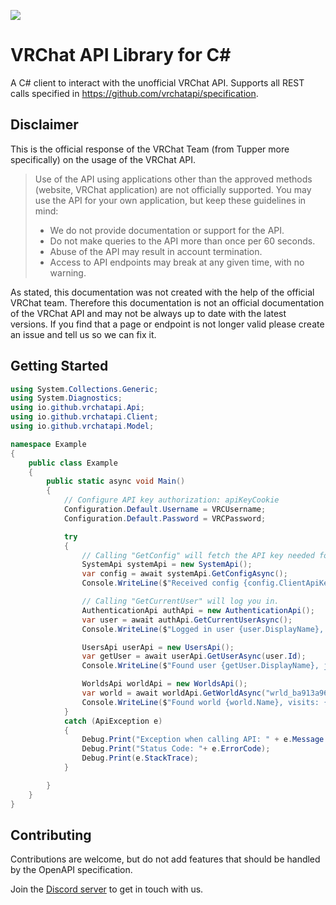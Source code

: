 ![](https://github.com/vrchatapi/vrchatapi.github.io/blob/master/assets/img/lang/lang_csharp_banner_1500x300.png?raw=true)

# VRChat API Library for C#

A C# client to interact with the unofficial VRChat API. Supports all REST calls specified in https://github.com/vrchatapi/specification.

## Disclaimer

This is the official response of the VRChat Team (from Tupper more specifically) on the usage of the VRChat API.

> Use of the API using applications other than the approved methods (website, VRChat application) are not officially supported. You may use the API for your own application, but keep these guidelines in mind:
> * We do not provide documentation or support for the API.
> * Do not make queries to the API more than once per 60 seconds.
> * Abuse of the API may result in account termination.
> * Access to API endpoints may break at any given time, with no warning.

As stated, this documentation was not created with the help of the official VRChat team. Therefore this documentation is not an official documentation of the VRChat API and may not be always up to date with the latest versions. If you find that a page or endpoint is not longer valid please create an issue and tell us so we can fix it.

## Getting Started

```csharp
using System.Collections.Generic;
using System.Diagnostics;
using io.github.vrchatapi.Api;
using io.github.vrchatapi.Client;
using io.github.vrchatapi.Model;

namespace Example
{
    public class Example
    {
        public static async void Main()
        {
            // Configure API key authorization: apiKeyCookie
            Configuration.Default.Username = VRCUsername;
            Configuration.Default.Password = VRCPassword;

            try
            {
                // Calling "GetConfig" will fetch the API key needed for further requests.
                SystemApi systemApi = new SystemApi();
                var config = await systemApi.GetConfigAsync();
                Console.WriteLine($"Received config {config.ClientApiKey}.");

                // Calling "GetCurrentUser" will log you in.
                AuthenticationApi authApi = new AuthenticationApi();
                var user = await authApi.GetCurrentUserAsync();
                Console.WriteLine($"Logged in user {user.DisplayName}, Current Avatar {user.CurrentAvatar}");

                UsersApi userApi = new UsersApi();
                var getUser = await userApi.GetUserAsync(user.Id);
                Console.WriteLine($"Found user {getUser.DisplayName}, joined {getUser.DateJoined}");

                WorldsApi worldApi = new WorldsApi();
                var world = await worldApi.GetWorldAsync("wrld_ba913a96-fac4-4048-a062-9aa5db092812");
                Console.WriteLine($"Found world {world.Name}, visits: {world.Visits}");
            }
            catch (ApiException e)
            {
                Debug.Print("Exception when calling API: " + e.Message );
                Debug.Print("Status Code: "+ e.ErrorCode);
                Debug.Print(e.StackTrace);
            }

        }
    }
}
```

## Contributing

Contributions are welcome, but do not add features that should be handled by the OpenAPI specification.

Join the [Discord server](https://discord.gg/Ge2APMhPfD) to get in touch with us.